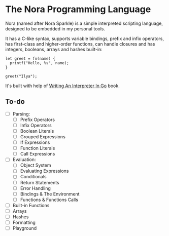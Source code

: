 # The Nora Programming Language

Nora (named after Nora Sparkle) is a simple interpreted scripting language,
designed to be embedded in my personal tools.

It has a C-like syntax, supports variable bindings, prefix and infix operators,
has first-class and higher-order functions, can handle closures and has
integers, booleans, arrays and hashes built-in:

```
let greet = fn(name) {
  printf("Hello, %s", name);
}

greet("Ilya");
```

It's built with help of [Writing An Interpreter In Go](book.pdf) book.

## To-do

- [ ] Parsing:
  - [ ] Prefix Operators
  - [ ] Infix Operators
  - [ ] Boolean Literals
  - [ ] Grouped Expressions
  - [ ] If Expressions
  - [ ] Function Literals
  - [ ] Call Expressions
- [ ] Evaluation:
  - [ ] Object System
  - [ ] Evaluating Expressions
  - [ ] Conditionals
  - [ ] Return Statements
  - [ ] Error Handling
  - [ ] Bindings & The Environment
  - [ ] Functions & Functions Calls
- [ ] Built-in Functions
- [ ] Arrays
- [ ] Hashes
- [ ] Formatting
- [ ] Playground
